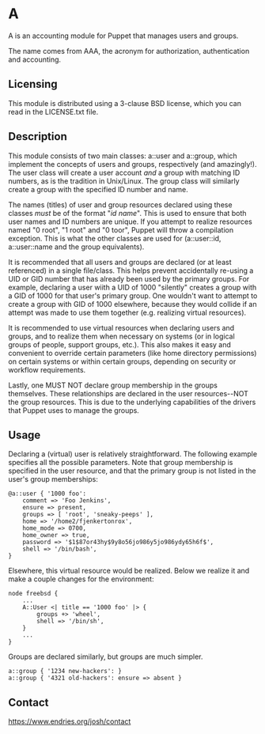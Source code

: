 A
=

A is an accounting module for Puppet that manages users and groups.

The name comes from AAA, the acronym for authorization, authentication and accounting.



Licensing
---------

This module is distributed using a 3-clause BSD license, which you can read in the LICENSE.txt file.



Description
-----------

This module consists of two main classes: a::user and a::group, which implement the concepts of users and groups, respectively (and amazingly!). The user class will create a user account _and_ a group with matching ID numbers, as is the tradition in Unix/Linux. The group class will similarly create a group with the specified ID number and name.

The names (titles) of user and group resources declared using these classes _must_ be of the format "_id_ _name_". This is used to ensure that both user names and ID numbers are unique. If you attempt to realize resources named "0 root", "1 root" and "0 toor", Puppet will throw a compilation exception. This is what the other classes are used for (a::user::id, a::user::name and the group equivalents).

It is recommended that all users and groups are declared (or at least referenced) in a single file/class. This helps prevent accidentally re-using a UID or GID number that has already been used by the primary groups. For example, declaring a user wiith a UID of 1000 "silently" creates a group with a GID of 1000 for that user's primary group. One wouldn't want to attempt to create a group with GID of 1000 elsewhere, because they would collide if an attempt was made to use them together (e.g. realizing virtual resources).

It is recommended to use virtual resources when declaring users and groups, and to realize them when necessary on systems (or in logical groups of people, support groups, etc.). This also makes it easy and convenient to override certain parameters (like home directory permissions) on certain systems or within certain groups, depending on security or workflow requirements.

Lastly, one MUST NOT declare group membership in the groups themselves. These relationships are declared in the user resources--NOT the group resources. This is due to the underlying capabilities of the drivers that Puppet uses to manage the groups.



Usage
-----

Declaring a (virtual) user is relatively straightforward. The following example specifies all the possible parameters. Note that group membership is specified in the user resource, and that the primary group is not listed in the user's group memberships:

    @a::user { '1000 foo':
    	comment => 'Foo Jenkins',
    	ensure => present,
    	groups => [ 'root', 'sneaky-peeps' ],
    	home => '/home2/fjenkertonrox',
    	home_mode => 0700,
    	home_owner => true,
    	password => '$1$87or43hy$9y8o56jo986y5jo986ydy65h6f$',
		shell => '/bin/bash',
    }

Elsewhere, this virtual resource would be realized. Below we realize it and make a couple changes for the environment:

    node freebsd {
    	...
		A::User <| title == '1000 foo' |> {
			groups +> 'wheel',
			shell => '/bin/sh',
		}
		...
    }

Groups are declared similarly, but groups are much simpler.

    a::group { '1234 new-hackers': }
    a::group { '4321 old-hackers': ensure => absent }

	

Contact
-------

https://www.endries.org/josh/contact
